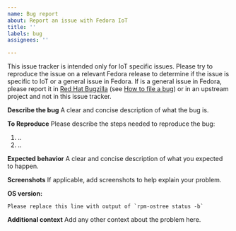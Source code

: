 ```yaml
---
name: Bug report
about: Report an issue with Fedora IoT
title: ''
labels: bug
assignees: ''

---
```


This issue tracker is intended only for IoT specific issues. Please try to reproduce the issue on a relevant Fedora release to determine if the issue is specific to IoT or a general issue in Fedora. If is a general issue in Fedora, please report it in [Red Hat Bugzilla](https://bugzilla.redhat.com/) (see [How to file a bug](https://docs.fedoraproject.org/en-US/quick-docs/howto-file-a-bug/)) or in an upstream project and not in this issue tracker.

**Describe the bug**
A clear and concise description of what the bug is.

**To Reproduce**
Please describe the steps needed to reproduce the bug:
1. ..
2. ..

**Expected behavior**
A clear and concise description of what you expected to happen.

**Screenshots**
If applicable, add screenshots to help explain your problem.

**OS version:**

```
Please replace this line with output of `rpm-ostree status -b`
```

**Additional context**
Add any other context about the problem here.
